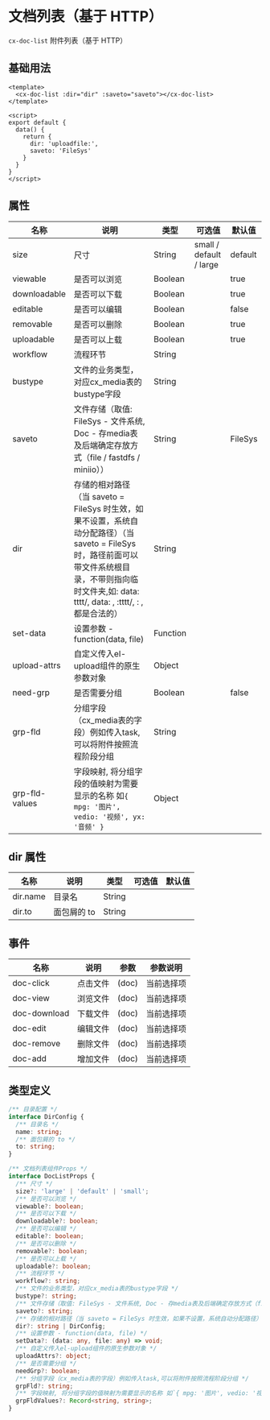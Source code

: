 # 文档列表（基于 HTTP）

`cx-doc-list` 附件列表（基于 HTTP）

## 基础用法

```vue
<template>
  <cx-doc-list :dir="dir" :saveto="saveto"></cx-doc-list>
</template>

<script>
export default {
  data() {
    return {
      dir: 'uploadfile:',
      saveto: 'FileSys'
    }
  }
}
</script>
```

## 属性

| 名称 | 说明 | 类型 | 可选值 | 默认值 |
| --- | ---- | ---- | ----- | ----- |
| size | 尺寸 | String | small / default / large | default |
| viewable | 是否可以浏览 | Boolean | | true |
| downloadable | 是否可以下载 | Boolean | | true |
| editable | 是否可以编辑 | Boolean | | false |
| removable | 是否可以删除 | Boolean | | true |
| uploadable | 是否可以上载 | Boolean | | true |
| workflow | 流程环节 | String | | |
| bustype | 文件的业务类型，对应cx_media表的bustype字段 | String | | |
| saveto | 文件存储（取值: FileSys - 文件系统, Doc - 存media表及后端确定存放方式（file / fastdfs / miniio）） | String | | FileSys |
| dir | 存储的相对路径（当 saveto = FileSys 时生效，如果不设置，系统自动分配路径）（当 saveto = FileSys时，路径前面可以带文件系统根目录，不带则指向临时文件夹,如: data: tttt/, data: , :tttt/, : ,都是合法的） | String | | |
| set-data | 设置参数 - function(data, file) | Function | | |
| upload-attrs | 自定义传入el-upload组件的原生参数对象 | Object | | |
| need-grp | 是否需要分组 | Boolean | | false |
| grp-fld | 分组字段（cx_media表的字段）例如传入task,可以将附件按照流程阶段分组 | String | | |
| grp-fld-values | 字段映射, 将分组字段的值映射为需要显示的名称 如`{ mpg: '图片', vedio: '视频', yx: '音频' }` | Object | | |

## dir 属性

| 名称 | 说明 | 类型 | 可选值 | 默认值 |
| --- | ---- | ---- | ----- | ----- |
| dir.name | 目录名 | String | | |
| dir.to | 面包屑的 to | String | | |

## 事件

| 名称 | 说明 | 参数 | 参数说明 |
| ---- | --- | ---- | ----- |
| doc-click | 点击文件 | (doc) | 当前选择项 |
| doc-view | 浏览文件 | (doc) | 当前选择项 |
| doc-download | 下载文件 | (doc) | 当前选择项 |
| doc-edit | 编辑文件 | (doc) | 当前选择项 |
| doc-remove | 删除文件 | (doc) | 当前选择项 |
| doc-add | 增加文件 | (doc) | 当前选择项 |

## 类型定义

```ts
/** 目录配置 */
interface DirConfig {
  /** 目录名 */
  name: string;
  /** 面包屑的 to */
  to: string;
}

/** 文档列表组件Props */
interface DocListProps {
  /** 尺寸 */
  size?: 'large' | 'default' | 'small';
  /** 是否可以浏览 */
  viewable?: boolean;
  /** 是否可以下载 */
  downloadable?: boolean;
  /** 是否可以编辑 */
  editable?: boolean;
  /** 是否可以删除 */
  removable?: boolean;
  /** 是否可以上载 */
  uploadable?: boolean;
  /** 流程环节 */
  workflow?: string;
  /** 文件的业务类型，对应cx_media表的bustype字段 */
  bustype?: string;
  /** 文件存储（取值: FileSys - 文件系统, Doc - 存media表及后端确定存放方式（file / fastdfs / miniio）） */
  saveto?: string;
  /** 存储的相对路径（当 saveto = FileSys 时生效，如果不设置，系统自动分配路径）（当 saveto = FileSys时，路径前面可以带文件系统根目录，不带则指向临时文件夹,如: data: tttt/, data: , :tttt/, : ,都是合法的） */
  dir?: string | DirConfig;
  /** 设置参数 - function(data, file) */
  setData?: (data: any, file: any) => void;
  /** 自定义传入el-upload组件的原生参数对象 */
  uploadAttrs?: object;
  /** 是否需要分组 */
  needGrp?: boolean;
  /** 分组字段（cx_media表的字段）例如传入task,可以将附件按照流程阶段分组 */
  grpFld?: string;
  /** 字段映射, 将分组字段的值映射为需要显示的名称 如`{ mpg: '图片', vedio: '视频', yx: '音频' }` */
  grpFldValues?: Record<string, string>;
} 
```